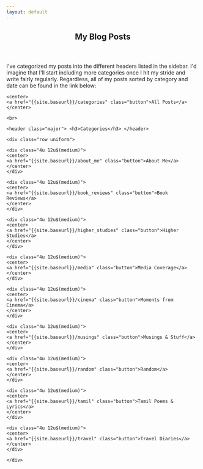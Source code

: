 ```yaml
---
layout: default
---
```


<!-- Section -->
<!-- 
<section>
	<header class="major">
		<h2>Erat lacinia</h2>
	</header>
	<div class="features">
		<article>
			<span class="icon fa-diamond"></span>
			<div class="content">
				<h3>Portitor ullamcorper</h3>
				<p>Aenean ornare velit lacus, ac varius enim lorem ullamcorper dolore. Proin aliquam facilisis ante interdum. Sed nulla amet lorem feugiat tempus aliquam.</p>
			</div>
		</article>
		<article>
			<span class="icon fa-paper-plane"></span>
			<div class="content">
				<h3>Sapien veroeros</h3>
				<p>Aenean ornare velit lacus, ac varius enim lorem ullamcorper dolore. Proin aliquam facilisis ante interdum. Sed nulla amet lorem feugiat tempus aliquam.</p>
			</div>
		</article>
		<article>
			<span class="icon fa-rocket"></span>
			<div class="content">
				<h3>Quam lorem ipsum</h3>
				<p>Aenean ornare velit lacus, ac varius enim lorem ullamcorper dolore. Proin aliquam facilisis ante interdum. Sed nulla amet lorem feugiat tempus aliquam.</p>
			</div>
		</article>
		<article>
			<span class="icon fa-signal"></span>
			<div class="content">
				<h3>Sed magna finibus</h3>
				<p>Aenean ornare velit lacus, ac varius enim lorem ullamcorper dolore. Proin aliquam facilisis ante interdum. Sed nulla amet lorem feugiat tempus aliquam.</p>
			</div>
		</article>
	</div>
</section>
-->

<section>
    <header class="major">
        <h2>My Blog Posts</h2>
    </header>
    <p> I've categorized my posts into the different headers listed in the sidebar. I'd imagine that I'll start including more categories once I hit my stride and write fairly regularly. Regardless, all of my posts sorted by category and date can be found in the link below: </p>
    
    <center>
    <a href="{{site.baseurl}}/categories" class="button">All Posts</a>
    </center>
    
    <br>
    
    <header class="major"> <h3>Categories</h3> </header>
    
    <div class="row uniform">
    
    <div class="4u 12u$(medium)">
    <center>
    <a href="{{site.baseurl}}/about_me" class="button">About Me</a>
    </center>
    </div>
    
    <div class="4u 12u$(medium)">
    <center>
    <a href="{{site.baseurl}}/book_reviews" class="button">Book Reviews</a>
    </center>    
    </div>
    
    <div class="4u 12u$(medium)">
    <center>
    <a href="{{site.baseurl}}/higher_studies" class="button">Higher Studies</a>
    </center>
    </div>
    
    <div class="4u 12u$(medium)">
    <center>
    <a href="{{site.baseurl}}/media" class="button">Media Coverage</a>
    </center>
    </div>

    <div class="4u 12u$(medium)">
    <center>
    <a href="{{site.baseurl}}/cinema" class="button">Moments from Cinema</a>
    </center>
    </div>
    
    <div class="4u 12u$(medium)">
    <center>
    <a href="{{site.baseurl}}/musings" class="button">Musings & Stuff</a>
    </center>
    </div>
    
    <div class="4u 12u$(medium)">
    <center>
    <a href="{{site.baseurl}}/random" class="button">Random</a>
    </center>
    </div>
    
    <div class="4u 12u$(medium)">
    <center>
    <a href="{{site.baseurl}}/tamil" class="button">Tamil Poems & Lyrics</a>
    </center>
    </div>

    <div class="4u 12u$(medium)">
    <center>
    <a href="{{site.baseurl}}/travel" class="button">Travel Diaries</a>
    </center>
    </div>
    
    </div>
    
</section>